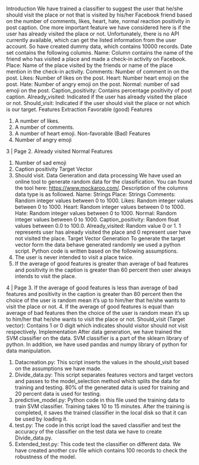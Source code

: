 Introduction
We have trained a classifier to suggest the user that he/she should visit the place or not that is
visited by his/her Facebook friend based on the number of comments, likes, heart, hate, normal
reaction positivity in post caption. One more important feature we have considered here is if the
user has already visited the place or not. Unfortunately, there is no API currently available,
which can get the listed information from the user account. So have created dummy data, which
contains 10000 records. Date set contains the following columns.
Name: Column contains the name of the friend who has visited a place and made a check-in
activity on Facebook.
Place: Name of the place visited by the friends or name of the place mention in the check-in
activity.
Comments: Number of comment in on the post.
Likes: Number of likes on the post.
Heart: Number heart emoji on the post.
Hate: Number of angry emoji on the post.
Normal: number of sad emoji on the post.
Caption_positivity: Contains percentage positivity of post caption.
Already_visited: Indicated if the user has already visited the place or not.
Should_visit: Indicated if the user should visit the place or not which is our target.
Features Extraction
Favorable (good) Features
1. A number of likes.
2. A number of comments.
3. A number of heart emoji.
Non-favorable (Bad) Features
1. Number of angry emoji

3 | Page
2. Already visited
Normal Features
1. Number of sad emoji
2. Caption positivity
Target Vector
1. Should visit.
Data Generation and data processing
We have used an online tool to generate random data for the classification. You can found the
tool here: https://www.mockaroo.com/. Description of the columns data type is as followed.
Name: Strings
Place: Strings
Comments: Random integer values between 0 to 1000.
Likes: Random integer values between 0 to 1000.
Heart: Random integer values between 0 to 1000.
Hate: Random integer values between 0 to 1000.
Normal: Random integer values between 0 to 1000.
Caption_positivity: Random float values between 0.0 to 100.0.
Already_visited: Random value 0 or 1. 1 represents user has already visited the place and 0
represent user have not visited the place.
Target Vector Generation
To generate the target vector form the data behave generated randomly we used a python script.
Python code is written based on the following assumptions.
1. The user is never intended to visit a place twice.
2. If the average of good features is greater than average of bad features and positivity in the
caption is greater than 60 percent then user always intends to visit the place.

4 | Page
3. If the average of good features is less than average of bad features and positivity in the
caption is greater than 80 percent then the choice of the user is random mean it’s up to
him/her that he/she wants to visit the place or not.
4. If the average of good features is equal than average of bad features then the choice of the
user is random mean it’s up to him/her that he/she wants to visit the place or not.
Should_visit (Target vector): Contains 1 or 0 digit which indicates should visitor should not
visit respectively.
Implementation
After data generation, we have trained the SVM classifier on the data. SVM classifier is a part of
the sklearn library of python. In addition, we have used pandas and numpy library of python for
data manipulation.
1. Datacreation.py: This script inserts the values in the should_visit based on the
assumptions we have made.
2. Divide_data.py: This script separates features vectors and target vectors and passes to
the model_selection method which splits the data for training and testing. 80% of the
generated data is used for training and 20 percent data is used for testing.
3. predictive_model.py: Python code in this file used the training data to train SVM
classifier. Training takes 10 to 15 minutes. After the training is completed, it saves the
trained classifier in the local disk so that it can be used by loading it.
4. test.py: The code in this script load the saved classifier and test the accuracy of the
classifier on the test data we have to create Divide_data.py.
5. Extended_test.py: This code test the classifier on different data. We have created
another csv file which contains 100 records to check the robustness of the model.
